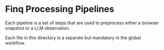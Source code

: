 # Finq Processing Pipelines

Each pipeline is a set of steps that are used to preprocess either a browser snapshot or a LLM observation.

Each file in this directory is a separate but mandatory in the global workflow.
